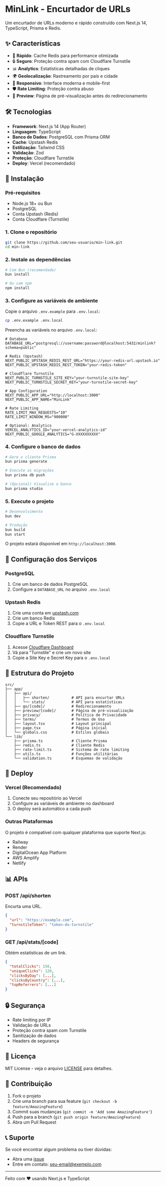 # MinLink - Encurtador de URLs

Um encurtador de URLs moderno e rápido construído com Next.js 14, TypeScript, Prisma e Redis.

## ✨ Características

- 🚀 **Rápido**: Cache Redis para performance otimizada
- 🔒 **Seguro**: Proteção contra spam com Cloudflare Turnstile
- 📊 **Analytics**: Estatísticas detalhadas de cliques
- 🌍 **Geolocalização**: Rastreamento por país e cidade
- 📱 **Responsivo**: Interface moderna e mobile-first
- 🛡️ **Rate Limiting**: Proteção contra abuso
- 🎯 **Preview**: Página de pré-visualização antes do redirecionamento

## 🛠️ Tecnologias

- **Framework**: Next.js 14 (App Router)
- **Linguagem**: TypeScript
- **Banco de Dados**: PostgreSQL com Prisma ORM
- **Cache**: Upstash Redis
- **Estilização**: Tailwind CSS
- **Validação**: Zod
- **Proteção**: Cloudflare Turnstile
- **Deploy**: Vercel (recomendado)

## 🚀 Instalação

### Pré-requisitos

- Node.js 18+ ou Bun
- PostgreSQL
- Conta Upstash (Redis)
- Conta Cloudflare (Turnstile)

### 1. Clone o repositório

```bash
git clone https://github.com/seu-usuario/min-link.git
cd min-link
```

### 2. Instale as dependências

```bash
# Com Bun (recomendado)
bun install

# Ou com npm
npm install
```

### 3. Configure as variáveis de ambiente

Copie o arquivo `.env.example` para `.env.local`:

```bash
cp .env.example .env.local
```

Preencha as variáveis no arquivo `.env.local`:

```env
# Database
DATABASE_URL="postgresql://username:password@localhost:5432/minlink?schema=public"

# Redis (Upstash)
NEXT_PUBLIC_UPSTASH_REDIS_REST_URL="https://your-redis-url.upstash.io"
NEXT_PUBLIC_UPSTASH_REDIS_REST_TOKEN="your-redis-token"

# Cloudflare Turnstile
NEXT_PUBLIC_TURNSTILE_SITE_KEY="your-turnstile-site-key"
NEXT_PUBLIC_TURNSTILE_SECRET_KEY="your-turnstile-secret-key"

# App Configuration
NEXT_PUBLIC_APP_URL="http://localhost:3000"
NEXT_PUBLIC_APP_NAME="MinLink"

# Rate Limiting
RATE_LIMIT_MAX_REQUESTS="10"
RATE_LIMIT_WINDOW_MS="900000"

# Optional: Analytics
VERCEL_ANALYTICS_ID="your-vercel-analytics-id"
NEXT_PUBLIC_GOOGLE_ANALYTICS="G-XXXXXXXXXX"
```

### 4. Configure o banco de dados

```bash
# Gere o cliente Prisma
bun prisma generate

# Execute as migrações
bun prisma db push

# (Opcional) Visualize o banco
bun prisma studio
```

### 5. Execute o projeto

```bash
# Desenvolvimento
bun dev

# Produção
bun build
bun start
```

O projeto estará disponível em `http://localhost:3000`.

## 🔧 Configuração dos Serviços

### PostgreSQL

1. Crie um banco de dados PostgreSQL
2. Configure a `DATABASE_URL` no arquivo `.env.local`

### Upstash Redis

1. Crie uma conta em [upstash.com](https://upstash.com)
2. Crie um banco Redis
3. Copie a URL e Token REST para o `.env.local`

### Cloudflare Turnstile

1. Acesse [Cloudflare Dashboard](https://dash.cloudflare.com)
2. Vá para "Turnstile" e crie um novo site
3. Copie a Site Key e Secret Key para o `.env.local`

## 📁 Estrutura do Projeto

```
src/
├── app/
│   ├── api/
│   │   ├── shorten/          # API para encurtar URLs
│   │   └── stats/            # API para estatísticas
│   ├── go/[code]/            # Redirecionamento
│   ├── preview/[code]/       # Página de pré-visualização
│   ├── privacy/              # Política de Privacidade
│   ├── terms/                # Termos de Uso
│   ├── layout.tsx            # Layout principal
│   ├── page.tsx              # Página inicial
│   └── globals.css           # Estilos globais
└── lib/
    ├── prisma.ts             # Cliente Prisma
    ├── redis.ts              # Cliente Redis
    ├── rate-limit.ts         # Sistema de rate limiting
    ├── utils.ts              # Funções utilitárias
    └── validation.ts         # Esquemas de validação
```

## 🚀 Deploy

### Vercel (Recomendado)

1. Conecte seu repositório ao Vercel
2. Configure as variáveis de ambiente no dashboard
3. O deploy será automático a cada push

### Outras Plataformas

O projeto é compatível com qualquer plataforma que suporte Next.js:

- Railway
- Render
- DigitalOcean App Platform
- AWS Amplify
- Netlify

## 📊 APIs

### POST /api/shorten

Encurta uma URL.

```json
{
  "url": "https://example.com",
  "turnstileToken": "token-do-turnstile"
}
```

### GET /api/stats/[code]

Obtém estatísticas de um link.

```json
{
  "totalClicks": 150,
  "uniqueClicks": 120,
  "clicksByDay": [...],
  "clicksByCountry": [...],
  "topReferrers": [...]
}
```

## 🔒 Segurança

- Rate limiting por IP
- Validação de URLs
- Proteção contra spam com Turnstile
- Sanitização de dados
- Headers de segurança

## 📝 Licença

MIT License - veja o arquivo [LICENSE](LICENSE) para detalhes.

## 🤝 Contribuição

1. Fork o projeto
2. Crie uma branch para sua feature (`git checkout -b feature/AmazingFeature`)
3. Commit suas mudanças (`git commit -m 'Add some AmazingFeature'`)
4. Push para a branch (`git push origin feature/AmazingFeature`)
5. Abra um Pull Request

## 📞 Suporte

Se você encontrar algum problema ou tiver dúvidas:

- Abra uma [issue](https://github.com/seu-usuario/min-link/issues)
- Entre em contato: seu-email@exemplo.com

---

Feito com ❤️ usando Next.js e TypeScript
